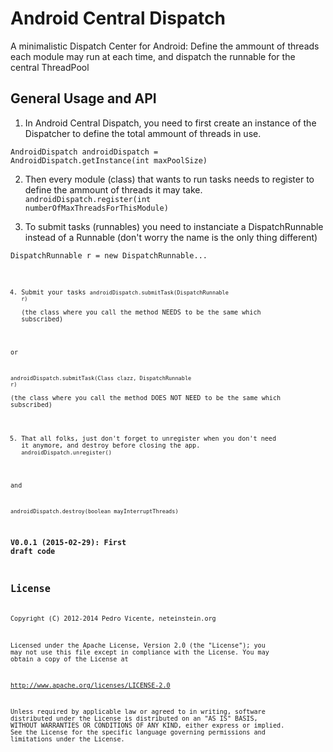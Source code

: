 # Android Central Dispatch

A minimalistic Dispatch Center for Android: Define the ammount of threads each module may run at each time, and dispatch the runnable for the central ThreadPool


General Usage and API
---------------------
1. In Android Central Dispatch, you need to first create an instance of the Dispatcher to define the total ammount of threads in use.

<code>AndroidDispatch androidDispatch = AndroidDispatch.getInstance(int maxPoolSize)</code>

2. Then every module (class) that wants to run tasks needs to register to define the ammount of threads it may take.
<code>androidDispatch.register(int numberOfMaxThreadsForThisModule)</code>

3. To submit tasks (runnables) you need to instanciate a DispatchRunnable instead of a Runnable (don't worry the name is the only thing different)

<code>DispatchRunnable r = new DispatchRunnable... <code>

4. Submit your tasks 
<code>androidDispatch.submitTask(DispatchRunnable r)</code>  
(the class where you call the method NEEDS to be the same which subscribed)

or 

<code>androidDispatch.submitTask(Class clazz, DispatchRunnable r)</code>  
(the class where you call the method DOES NOT NEED to be the same which subscribed)


5. That all folks, just don't forget to unregister when you don't need it anymore, and destroy before closing the app.
<code>androidDispatch.unregister()</code>

and 

<code>androidDispatch.destroy(boolean mayInterruptThreads)</code>


### V0.0.1 (2015-02-29): First draft code

License
-------
Copyright (C) 2012-2014 Pedro Vicente, neteinstein.org

Licensed under the Apache License, Version 2.0 (the "License");
you may not use this file except in compliance with the License.
You may obtain a copy of the License at

  http://www.apache.org/licenses/LICENSE-2.0

Unless required by applicable law or agreed to in writing, software
distributed under the License is distributed on an "AS IS" BASIS,
WITHOUT WARRANTIES OR CONDITIONS OF ANY KIND, either express or implied.
See the License for the specific language governing permissions and
limitations under the License.
